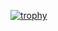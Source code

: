 

[![trophy](https://github-profile-trophy.vercel.app/?username=DotBlossom&theme=onedark)](https://github.com/ryo-ma/github-profile-trophy)


